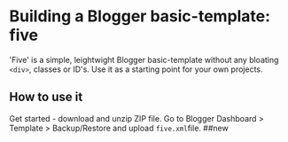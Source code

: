 # Building a Blogger basic-template: five

'Five' is a simple, leightwight Blogger basic-template without any bloating `<div>`, classes or ID's. Use it as a starting point for your own projects.

## How to use it

Get started - download and unzip ZIP file. Go to Blogger Dashboard > Template > Backup/Restore and upload `five.xml`file.
##new
